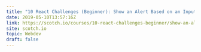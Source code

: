```yaml
---
title: "10 React Challenges (Beginner): Show an Alert Based on an Input"
date: 2019-05-10T13:57:16Z
link: https://scotch.io/courses/10-react-challenges-beginner/show-an-alert-based-on-an-input?utm_medium=RSS&utm_source=hune
site: scotch.io
topic: Webdev
draft: false
---
```

